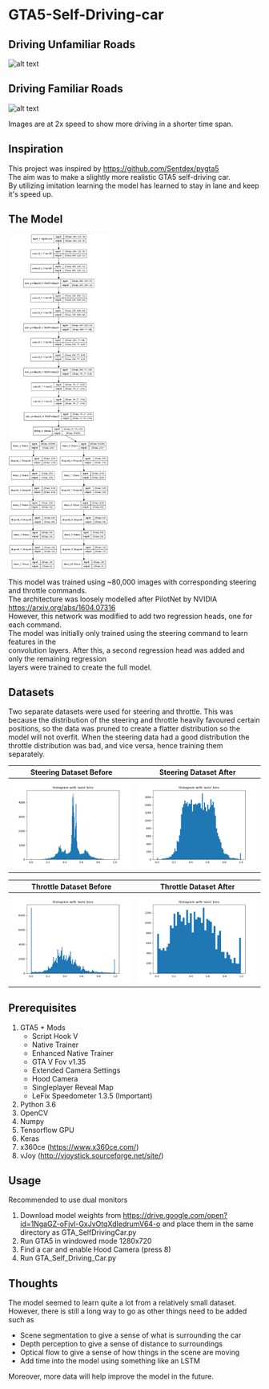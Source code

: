# GTA5-Self-Driving-car

## Driving Unfamiliar Roads
![alt text](https://github.com/Will-J-Gale/GTA5-Self-Driving-Car/blob/master/Images/Driving_Unfamiliar_roads.gif)  
## Driving Familiar Roads
![alt text](https://github.com/Will-J-Gale/GTA5-Self-Driving-Car/blob/master/Images/Driving_Familiar_roads.gif)  

Images are at 2x speed to show more driving in a shorter time span.

## Inspiration
This project was inspired by https://github.com/Sentdex/pygta5  
The aim was to make a slightly more realistic GTA5 self-driving car.  
By utilizing imitation learning the model has learned to stay in lane 
and keep it's speed up. 

## The Model
<img src="https://github.com/Will-J-Gale/GTA5-Self-Driving-Car/blob/master/Images/SelfDrivingModel.png" alt="drawing" width="200"/>

This model was trained using ~80,000 images with corresponding steering and throttle commands.  
The architecture was loosely  modelled after PilotNet by NVIDIA https://arxiv.org/abs/1604.07316  
However, this network was modified to add two regression heads, one for each command.  
The model was initially only trained using the steering command to learn features in the  
convolution layers. After this, a second regression head was added and only the remaining regression  
layers were trained to create the full model.

## Datasets
Two separate datasets were used for steering and throttle.
This was because the distribution of the steering and throttle heavily favoured certain positions, 
so the data was pruned to create a flatter distribution so the model will not overfit.
When the steering data had a good distribution the throttle distribution was bad, and vice versa,
hence training them separately.

Steering Dataset Before    |  Steering Dataset After
:-------------------------:|:-------------------------:
![](https://github.com/Will-J-Gale/GTA5-Self-Driving-Car/blob/master/Images/Steering_100k.png)  |  ![](https://github.com/Will-J-Gale/GTA5-Self-Driving-Car/blob/master/Images/Steering_52k.png)

Throttle Dataset Before    |  Throttle Dataset After
:-------------------------:|:-------------------------:
![](https://github.com/Will-J-Gale/GTA5-Self-Driving-Car/blob/master/Images/Throttle_100k.png)  |  ![](https://github.com/Will-J-Gale/GTA5-Self-Driving-Car/blob/master/Images/Throttle_35k.png)

## Prerequisites
1. GTA5 + Mods
   * Script Hook V
   * Native Trainer
   * Enhanced Native Trainer
   * GTA V Fov v1.35
   * Extended Camera Settings
   * Hood Camera
   * Singleplayer Reveal Map
   * LeFix Speedometer 1.3.5 (Important)
2. Python 3.6
3. OpenCV
4. Numpy
5. Tensorflow GPU
6. Keras
7. x360ce (https://www.x360ce.com/)
8. vJoy (http://vjoystick.sourceforge.net/site/)

## Usage
Recommended to use dual monitors
1. Download model weights from https://drive.google.com/open?id=1NgaGZ-oFjvl-GxJvOtqXdIedrumV64-o and place them in the same directory as GTA_SelfDrivingCar.py 
2. Run GTA5 in windowed mode 1280x720
3. Find a car and enable Hood Camera (press 8)
4. Run GTA_Self_Driving_Car.py

## Thoughts
The model seemed to learn quite a lot from a relatively small dataset.   
However, there is still a long way to go as other things need to be added such as
   * Scene segmentation to give a sense of what is surrounding the car
   * Depth perception to give a sense of distance to surroundings
   * Optical flow to give a sense of how things in the scene are moving
   * Add time into the model using something like an LSTM 
   
Moreover, more data will help improve the model in the future.
